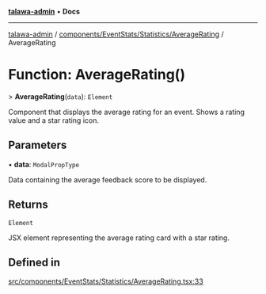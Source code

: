 [**talawa-admin**](../../../../../README.md) • **Docs**

***

[talawa-admin](../../../../../modules.md) / [components/EventStats/Statistics/AverageRating](../README.md) / AverageRating

# Function: AverageRating()

\> **AverageRating**(`data`): `Element`

Component that displays the average rating for an event.
Shows a rating value and a star rating icon.

## Parameters

• **data**: `ModalPropType`

Data containing the average feedback score to be displayed.

## Returns

`Element`

JSX element representing the average rating card with a star rating.

## Defined in

[src/components/EventStats/Statistics/AverageRating.tsx:33](https://github.com/PalisadoesFoundation/talawa-admin/blob/c49a58cefb47697eb25ed53aa1ef6d685c772d3e/src/components/EventStats/Statistics/AverageRating.tsx#L33)
